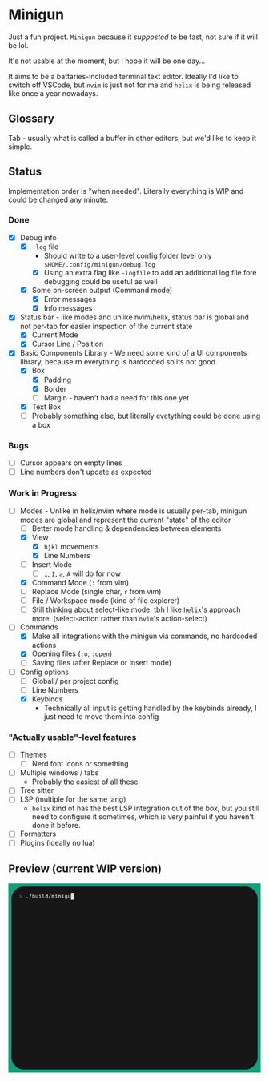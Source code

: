 # Minigun

Just a fun project. `Minigun` because it _supposted_ to be fast, not sure if it will be lol.

It's not usable at the moment, but I hope it will be one day...

It aims to be a battaries-included terminal text editor. Ideally I'd like to switch off VSCode, but `nvim` is just not for me and `helix` is being released like once a year nowadays.

## Glossary

Tab - usually what is called a buffer in other editors, but we'd like to keep it simple.

## Status

Implementation order is "when needed". Literally everything is WIP and could be changed any minute.

### Done

- [x] Debug info
  - [x] `.log` file
    - Should write to a user-level config folder level only `$HOME/.config/minigun/debug.log`
    - [x] Using an extra flag like `-logfile` to add an additional log file fore debugging could be useful as well
  - [x] Some on-screen output (Command mode)
    - [x] Error messages
    - [x] Info messages
- [x] Status bar - like modes and unlike nvim\helix, status bar is global and not per-tab for easier inspection of the current state
  - [x] Current Mode
  - [x] Cursor Line / Position
- [x] Basic Components Library - We need some kind of a UI components library, because rn everything is hardcoded so its not good.
  - [x] Box
    - [x] Padding
    - [x] Border
    - [ ] Margin - haven't had a need for this one yet
  - [x] Text Box
  - [ ] Probably something else, but literally evetything could be done using a box

### Bugs

- [ ] Cursor appears on empty lines
- [ ] Line numbers don't update as expected

### Work in Progress

- [ ] Modes - Unlike in helix/nvim where mode is usually per-tab, minigun modes are global and represent the current "state" of the editor
  - [ ] Better mode handling & dependencies between elements
  - [x] View
    - [x] `hjkl` movements
    - [x] Line Numbers
  - [ ] Insert Mode
    - [ ] `i`, `I`, `a`, `A` will do for now
  - [x] Command Mode (`:` from vim)
  - [ ] Replace Mode (single char, `r` from vim)
  - [ ] File / Workspace mode (kind of file explorer)
  - [ ] Still thinking about select-like mode. tbh I like `helix`'s approach more. (select-action rather than `nvim`'s action-select)
- [ ] Commands
  - [x] Make all integrations with the minigun via commands, no hardcoded actions
  - [x] Opening files (`:o`, `:open`)
  - [ ] Saving files (after Replace or Insert mode)
- [ ] Config options
  - [ ] Global / per project config
  - [ ] Line Numbers
  - [x] Keybinds
    - Technically all input is getting handled by the keybinds already, I just need to move them into config

### "Actually usable"-level features

- [ ] Themes
  - [ ] Nerd font icons or something
- [ ] Multiple windows / tabs
  - Probably the easiest of all these
- [ ] Tree sitter
- [ ] LSP (multiple for the same lang)
  - `helix` kind of has the best LSP integration out of the box, but you still need to configure it sometimes, which is very painful if you haven't done it before.
- [ ] Formatters
- [ ] Plugins (ideally no lua)

## Preview (current WIP version)

![demo gif](./demo/base.gif)
